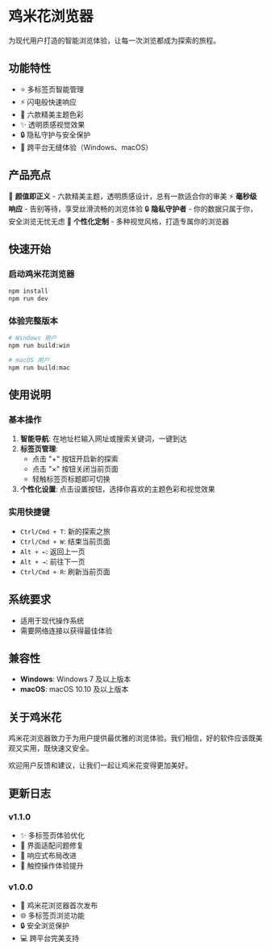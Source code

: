 # 鸡米花浏览器

为现代用户打造的智能浏览体验，让每一次浏览都成为探索的旅程。

## 功能特性

- ⭐ 多标签页智能管理
- ⚡ 闪电般快速响应
- 🎨 六款精美主题色彩
- ✨ 透明质感视觉效果
- 🔒 隐私守护与安全保护
- 💫 跨平台无缝体验（Windows、macOS）

## 产品亮点

🌟 **颜值即正义** - 六款精美主题，透明质感设计，总有一款适合你的审美
⚡ **毫秒级响应** - 告别等待，享受丝滑流畅的浏览体验
🔒 **隐私守护者** - 你的数据只属于你，安全浏览无忧无虑
🎨 **个性化定制** - 多种视觉风格，打造专属你的浏览器

## 快速开始

### 启动鸡米花浏览器

```bash
npm install
npm run dev
```

### 体验完整版本

```bash
# Windows 用户
npm run build:win

# macOS 用户  
npm run build:mac
```

## 使用说明

### 基本操作

1. **智能导航**: 在地址栏输入网址或搜索关键词，一键到达
2. **标签页管理**:
   - 点击 "+" 按钮开启新的探索
   - 点击 "×" 按钮关闭当前页面
   - 轻触标签页标题即可切换
3. **个性化设置**: 点击设置按钮，选择你喜欢的主题色彩和视觉效果

### 实用快捷键

- `Ctrl/Cmd + T`: 新的探索之旅
- `Ctrl/Cmd + W`: 结束当前页面
- `Alt + ←`: 返回上一页
- `Alt + →`: 前往下一页
- `Ctrl/Cmd + R`: 刷新当前页面

## 系统要求

- 适用于现代操作系统
- 需要网络连接以获得最佳体验

## 兼容性

- **Windows**: Windows 7 及以上版本
- **macOS**: macOS 10.10 及以上版本

## 关于鸡米花

鸡米花浏览器致力于为用户提供最优雅的浏览体验。我们相信，好的软件应该既美观又实用，既快速又安全。

欢迎用户反馈和建议，让我们一起让鸡米花变得更加美好。

## 更新日志

### v1.1.0

- ✨ 多标签页体验优化
- 🐛 界面适配问题修复
- 🎯 响应式布局改进
- 📱 触控操作体验提升

### v1.0.0

- 🎉 鸡米花浏览器首次发布
- 🌐 多标签页浏览功能
- 🔒 安全浏览保护
- 💻 跨平台完美支持

